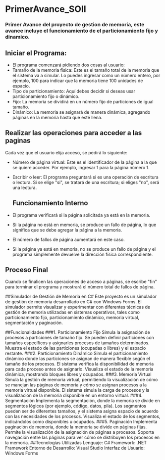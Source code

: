 # PrimerAvance_SOII
### Primer Avance del proyecto de gestion de memoria, este avance incluye el funcionamiento de el particionamiento fijo y dinamico.

## Iniciar el Programa:

- El programa comenzará pidiendo dos cosas al usuario:
- Tamaño de la memoria física: Este es el tamaño total de la memoria que el sistema va a simular. Lo puedes ingresar como un número entero, por ejemplo, 100 para indicar que la memoria tiene 100 unidades de espacio.
- Tipo de particionamiento: Aquí debes decidir si deseas usar particionamiento fijo o dinámico.
- Fijo: La memoria se dividirá en un número fijo de particiones de igual tamaño.
- Dinámico: La memoria se asignará de manera dinámica, agregando páginas en la memoria hasta que esté llena.

## Realizar las operaciones para acceder a las paginas

Cada vez que el usuario elija acceso, se pedirá lo siguiente:
- Número de página virtual: Este es el identificador de la página a la que se quiere acceder. Por ejemplo, ingresar 1 para la página número 1.
- Escribir o leer: El programa preguntará si es una operación de escritura o lectura. Si se elige "si", se tratará de una escritura; si eliges "no", será una lectura.

  ## Funcionamiento Interno
- El programa verificará si la página solicitada ya está en la memoria.
- Si la página no está en memoria, se produce un fallo de página, lo que significa
que se debe agregar la página a la memoria.
- El número de fallos de página aumentará en este caso.
- Si la página ya está en memoria, no se produce un fallo de página y el programa
simplemente devuelve la dirección física correspondiente.

## Proceso Final

Cuando se finalicen las operaciones de acceso a páginas, se escribe "fin" para
terminar el programa y mostrará el número total de fallos de página.

##Simulador de Gestión de Memoria en C#
Este proyecto es un simulador de gestión de memoria desarrollado en C# con Windows Forms. El simulador permite visualizar y experimentar con diferentes técnicas de gestión de memoria utilizadas en sistemas operativos, tales como particionamiento fijo, particionamiento dinámico, memoria virtual, segmentación y paginación.

##Funcionalidades
###1. Particionamiento Fijo
Simula la asignación de procesos a particiones de tamaño fijo.
Se pueden definir particiones con tamaños específicos y asignarles procesos de tamaños determinados.
Muestra el estado de las particiones (ocupadas o libres) y el espacio restante.
###2. Particionamiento Dinámico
Simula el particionamiento dinámico donde las particiones se asignan de manera flexible según el tamaño de los procesos.
El sistema verifica la disponibilidad de memoria para cada proceso antes de asignarlo.
Visualiza el estado de la memoria dinámica, mostrando bloques libres y ocupados.
###3. Memoria Virtual
Simula la gestión de memoria virtual, permitiendo la visualización de cómo se manejan las páginas de memoria y cómo se asignan procesos a la memoria virtual disponible.
El sistema simula la carga de procesos y la visualización de la memoria disponible en un entorno virtual.
###4. Segmentación
Implementa la segmentación, donde la memoria se divide en segmentos lógicos (por ejemplo, código, datos, pila).
Los segmentos pueden ser de diferentes tamaños, y el sistema asigna espacio de acuerdo con las necesidades de los procesos.
Visualiza el estado de los segmentos, indicándolos como disponibles u ocupados.
###5. Paginación
Implementa paginación de memoria, donde la memoria se divide en páginas fijas.
Permite la visualización de la asignación de páginas a procesos.
Soporta navegación entre las páginas para ver cómo se distribuyen los procesos en la memoria.
##Tecnologías Utilizadas
Lenguaje: C#
Framework: .NET Framework
Entorno de Desarrollo: Visual Studio
Interfaz de Usuario: Windows Forms

